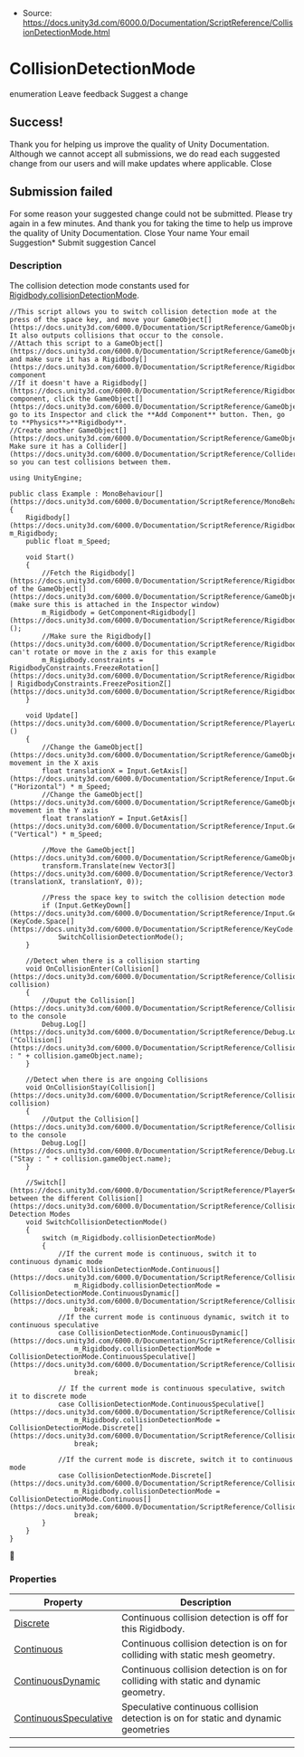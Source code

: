 * Source: https://docs.unity3d.com/6000.0/Documentation/ScriptReference/CollisionDetectionMode.html

# CollisionDetectionMode
enumeration
Leave feedback
Suggest a change
## Success!
Thank you for helping us improve the quality of Unity Documentation. Although we cannot accept all submissions, we do read each suggested change from our users and will make updates where applicable.
Close
## Submission failed
For some reason your suggested change could not be submitted. Please <a>try again</a> in a few minutes. And thank you for taking the time to help us improve the quality of Unity Documentation.
Close
Your name Your email Suggestion* Submit suggestion
Cancel
### Description
The collision detection mode constants used for [Rigidbody.collisionDetectionMode](https://docs.unity3d.com/6000.0/Documentation/ScriptReference/Rigidbody-collisionDetectionMode.html).
```
//This script allows you to switch collision detection mode at the press of the space key, and move your GameObject[](https://docs.unity3d.com/6000.0/Documentation/ScriptReference/GameObject.html). It also outputs collisions that occur to the console.
//Attach this script to a GameObject[](https://docs.unity3d.com/6000.0/Documentation/ScriptReference/GameObject.html) and make sure it has a Rigidbody[](https://docs.unity3d.com/6000.0/Documentation/ScriptReference/Rigidbody.html) component
//If it doesn't have a Rigidbody[](https://docs.unity3d.com/6000.0/Documentation/ScriptReference/Rigidbody.html) component, click the GameObject[](https://docs.unity3d.com/6000.0/Documentation/ScriptReference/GameObject.html), go to its Inspector and click the **Add Component** button. Then, go to **Physics**>**Rigidbody**.
//Create another GameObject[](https://docs.unity3d.com/6000.0/Documentation/ScriptReference/GameObject.html). Make sure it has a Collider[](https://docs.unity3d.com/6000.0/Documentation/ScriptReference/Collider.html), so you can test collisions between them.  
  
using UnityEngine;  
  
public class Example : MonoBehaviour[](https://docs.unity3d.com/6000.0/Documentation/ScriptReference/MonoBehaviour.html)
{
    Rigidbody[](https://docs.unity3d.com/6000.0/Documentation/ScriptReference/Rigidbody.html) m_Rigidbody;
    public float m_Speed;  
  
    void Start()
    {
        //Fetch the Rigidbody[](https://docs.unity3d.com/6000.0/Documentation/ScriptReference/Rigidbody.html) of the GameObject[](https://docs.unity3d.com/6000.0/Documentation/ScriptReference/GameObject.html) (make sure this is attached in the Inspector window)
        m_Rigidbody = GetComponent<Rigidbody[](https://docs.unity3d.com/6000.0/Documentation/ScriptReference/Rigidbody.html)>();
        //Make sure the Rigidbody[](https://docs.unity3d.com/6000.0/Documentation/ScriptReference/Rigidbody.html) can't rotate or move in the z axis for this example
        m_Rigidbody.constraints = RigidbodyConstraints.FreezeRotation[](https://docs.unity3d.com/6000.0/Documentation/ScriptReference/RigidbodyConstraints.FreezeRotation.html) | RigidbodyConstraints.FreezePositionZ[](https://docs.unity3d.com/6000.0/Documentation/ScriptReference/RigidbodyConstraints.FreezePositionZ.html);
    }  
  
    void Update[](https://docs.unity3d.com/6000.0/Documentation/ScriptReference/PlayerLoop.Update.html)()
    {
        //Change the GameObject[](https://docs.unity3d.com/6000.0/Documentation/ScriptReference/GameObject.html)'s movement in the X axis
        float translationX = Input.GetAxis[](https://docs.unity3d.com/6000.0/Documentation/ScriptReference/Input.GetAxis.html)("Horizontal") * m_Speed;
        //Change the GameObject[](https://docs.unity3d.com/6000.0/Documentation/ScriptReference/GameObject.html)'s movement in the Y axis
        float translationY = Input.GetAxis[](https://docs.unity3d.com/6000.0/Documentation/ScriptReference/Input.GetAxis.html)("Vertical") * m_Speed;  
  
        //Move the GameObject[](https://docs.unity3d.com/6000.0/Documentation/ScriptReference/GameObject.html)
        transform.Translate(new Vector3[](https://docs.unity3d.com/6000.0/Documentation/ScriptReference/Vector3.html)(translationX, translationY, 0));  
  
        //Press the space key to switch the collision detection mode
        if (Input.GetKeyDown[](https://docs.unity3d.com/6000.0/Documentation/ScriptReference/Input.GetKeyDown.html)(KeyCode.Space[](https://docs.unity3d.com/6000.0/Documentation/ScriptReference/KeyCode.Space.html)))
            SwitchCollisionDetectionMode();
    }  
  
    //Detect when there is a collision starting
    void OnCollisionEnter(Collision[](https://docs.unity3d.com/6000.0/Documentation/ScriptReference/Collision.html) collision)
    {
        //Ouput the Collision[](https://docs.unity3d.com/6000.0/Documentation/ScriptReference/Collision.html) to the console
        Debug.Log[](https://docs.unity3d.com/6000.0/Documentation/ScriptReference/Debug.Log.html)("Collision[](https://docs.unity3d.com/6000.0/Documentation/ScriptReference/Collision.html) : " + collision.gameObject.name);
    }  
  
    //Detect when there is are ongoing Collisions
    void OnCollisionStay(Collision[](https://docs.unity3d.com/6000.0/Documentation/ScriptReference/Collision.html) collision)
    {
        //Output the Collision[](https://docs.unity3d.com/6000.0/Documentation/ScriptReference/Collision.html) to the console
        Debug.Log[](https://docs.unity3d.com/6000.0/Documentation/ScriptReference/Debug.Log.html)("Stay : " + collision.gameObject.name);
    }  
  
    //Switch[](https://docs.unity3d.com/6000.0/Documentation/ScriptReference/PlayerSettings.Switch.html) between the different Collision[](https://docs.unity3d.com/6000.0/Documentation/ScriptReference/Collision.html) Detection Modes
    void SwitchCollisionDetectionMode()
    {
        switch (m_Rigidbody.collisionDetectionMode)
        {
            //If the current mode is continuous, switch it to continuous dynamic mode
            case CollisionDetectionMode.Continuous[](https://docs.unity3d.com/6000.0/Documentation/ScriptReference/CollisionDetectionMode.Continuous.html):
                m_Rigidbody.collisionDetectionMode = CollisionDetectionMode.ContinuousDynamic[](https://docs.unity3d.com/6000.0/Documentation/ScriptReference/CollisionDetectionMode.ContinuousDynamic.html);
                break;
            //If the current mode is continuous dynamic, switch it to continuous speculative
            case CollisionDetectionMode.ContinuousDynamic[](https://docs.unity3d.com/6000.0/Documentation/ScriptReference/CollisionDetectionMode.ContinuousDynamic.html):
                m_Rigidbody.collisionDetectionMode = CollisionDetectionMode.ContinuousSpeculative[](https://docs.unity3d.com/6000.0/Documentation/ScriptReference/CollisionDetectionMode.ContinuousSpeculative.html);
                break;  
  
            // If the current mode is continuous speculative, switch it to discrete mode
            case CollisionDetectionMode.ContinuousSpeculative[](https://docs.unity3d.com/6000.0/Documentation/ScriptReference/CollisionDetectionMode.ContinuousSpeculative.html):
                m_Rigidbody.collisionDetectionMode = CollisionDetectionMode.Discrete[](https://docs.unity3d.com/6000.0/Documentation/ScriptReference/CollisionDetectionMode.Discrete.html);
                break;  
  
            //If the current mode is discrete, switch it to continuous mode
            case CollisionDetectionMode.Discrete[](https://docs.unity3d.com/6000.0/Documentation/ScriptReference/CollisionDetectionMode.Discrete.html):
                m_Rigidbody.collisionDetectionMode = CollisionDetectionMode.Continuous[](https://docs.unity3d.com/6000.0/Documentation/ScriptReference/CollisionDetectionMode.Continuous.html);
                break;
        }
    }
}

```

### Properties
Property | Description  
---|---  
[Discrete](https://docs.unity3d.com/6000.0/Documentation/ScriptReference/CollisionDetectionMode.Discrete.html) | Continuous collision detection is off for this Rigidbody.  
[Continuous](https://docs.unity3d.com/6000.0/Documentation/ScriptReference/CollisionDetectionMode.Continuous.html) | Continuous collision detection is on for colliding with static mesh geometry.  
[ContinuousDynamic](https://docs.unity3d.com/6000.0/Documentation/ScriptReference/CollisionDetectionMode.ContinuousDynamic.html) | Continuous collision detection is on for colliding with static and dynamic geometry.  
[ContinuousSpeculative](https://docs.unity3d.com/6000.0/Documentation/ScriptReference/CollisionDetectionMode.ContinuousSpeculative.html) | Speculative continuous collision detection is on for static and dynamic geometries  
* * *
